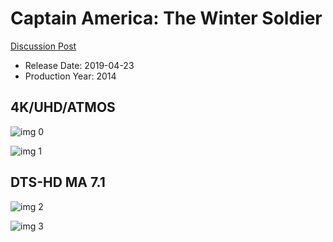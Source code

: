 # Captain America: The Winter Soldier

[Discussion Post](https://www.avsforum.com/threads/bass-eq-for-filtered-movies.2995212/post-56778246)

* Release Date: 2019-04-23
* Production Year: 2014

## 4K/UHD/ATMOS

![img 0](https://i.imgur.com/TN3CsuN.jpg)

![img 1](https://i.imgur.com/mnVD5VB.jpg)

## DTS-HD MA 7.1

![img 2](https://fanart.tv/fanart/movies/100402/moviethumb/captain-america-the-winter-soldier-5319cae9cf459.jpg)

![img 3](https://i.imgur.com/7kuaDh9.png)

